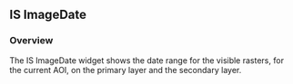 ## IS ImageDate ##
### Overview ###
The IS ImageDate widget shows the date range for the visible rasters, for the current AOI, on the primary layer and the secondary layer.
